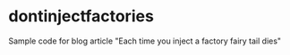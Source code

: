 # dontinjectfactories
Sample code for blog article "Each time you inject a factory fairy tail dies"
